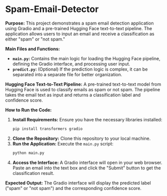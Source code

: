 # Spam-Email-Detector

**Purpose:**
This project demonstrates a spam email detection application using Gradio and a pre-trained Hugging Face text-to-text pipeline. The application allows users to input an email and receive a classification as either "spam" or "not spam."

**Main Files and Functions:**
* **`main.py`:** Contains the main logic for loading the Hugging Face pipeline, defining the Gradio interface, and processing user input.
* **`predict.py`:** (Optional) If the prediction logic is complex, it can be separated into a separate file for better organization.

**Hugging Face Text-to-Text Pipeline:**
A pre-trained text-to-text model from Hugging Face is used to classify emails as spam or not spam. The pipeline takes the email text as input and returns a classification label and confidence score.

**How to Run the Code:**
1. **Install Requirements:** Ensure you have the necessary libraries installed:
   ```bash
   pip install transformers gradio
   ```
2. **Clone the Repository:** Clone this repository to your local machine.
3. **Run the Application:** Execute the `main.py` script:
   ```bash
   python main.py
   ```
4. **Access the Interface:** A Gradio interface will open in your web browser. Paste an email into the text box and click the "Submit" button to get the classification result.

**Expected Output:**
The Gradio interface will display the predicted label ("spam" or "not spam") and the corresponding confidence score.

